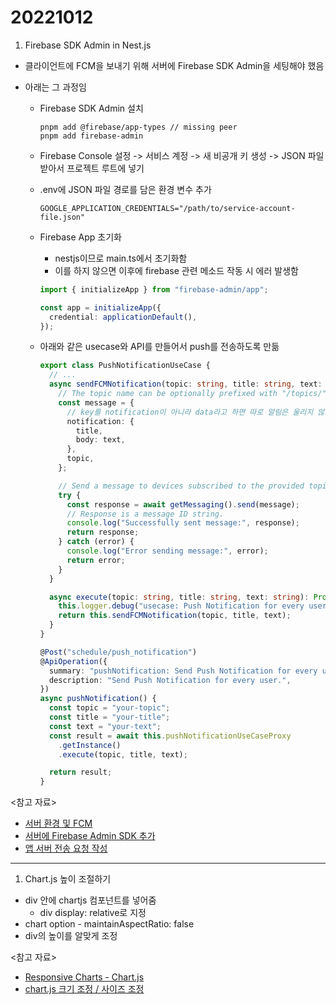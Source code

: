 # 20221012

1. Firebase SDK Admin in Nest.js

- 클라이언트에 FCM을 보내기 위해 서버에 Firebase SDK Admin을 세팅해야 했음
- 아래는 그 과정임

  - Firebase SDK Admin 설치
    ```
    pnpm add @firebase/app-types // missing peer
    pnpm add firebase-admin
    ```
  - Firebase Console 설정 -> 서비스 계정 -> 새 비공개 키 생성 -> JSON 파일 받아서 프로젝트 루트에 넣기
  - .env에 JSON 파일 경로를 담은 환경 변수 추가
    ```
    GOOGLE_APPLICATION_CREDENTIALS="/path/to/service-account-file.json"
    ```
  - Firebase App 초기화

    - nestjs이므로 main.ts에서 초기화함
    - 이를 하지 않으면 이후에 firebase 관련 메소드 작동 시 에러 발생함

    ```ts
    import { initializeApp } from "firebase-admin/app";

    const app = initializeApp({
      credential: applicationDefault(),
    });
    ```

  - 아래와 같은 usecase와 API를 만들어서 push를 전송하도록 만듦

    ```ts
    export class PushNotificationUseCase {
      // ...
      async sendFCMNotification(topic: string, title: string, text: string): Promise<string> {
        // The topic name can be optionally prefixed with "/topics/".
        const message = {
          // key를 notification이 아니라 data라고 하면 따로 알림은 울리지 않고 앱 내부로 데이터만 전달함
          notification: {
            title,
            body: text,
          },
          topic,
        };

        // Send a message to devices subscribed to the provided topic.
        try {
          const response = await getMessaging().send(message);
          // Response is a message ID string.
          console.log("Successfully sent message:", response);
          return response;
        } catch (error) {
          console.log("Error sending message:", error);
          return error;
        }
      }

      async execute(topic: string, title: string, text: string): Promise<string> {
        this.logger.debug("usecase: Push Notification for every user");
        return this.sendFCMNotification(topic, title, text);
      }
    }
    ```

    ```ts
    @Post("schedule/push_notification")
    @ApiOperation({
      summary: "pushNotification: Send Push Notification for every user",
      description: "Send Push Notification for every user.",
    })
    async pushNotification() {
      const topic = "your-topic";
      const title = "your-title";
      const text = "your-text";
      const result = await this.pushNotificationUseCaseProxy
        .getInstance()
        .execute(topic, title, text);

      return result;
    }
    ```

<참고 자료>

- [서버 환경 및 FCM](https://firebase.google.com/docs/cloud-messaging/server#firebase-admin-sdk-for-fcm)
- [서버에 Firebase Admin SDK 추가](https://firebase.google.com/docs/admin/setup)
- [앱 서버 전송 요청 작성](https://firebase.google.com/docs/cloud-messaging/send-message)

---

1. Chart.js 높이 조절하기

- div 안에 chartjs 컴포넌트를 넣어줌
  - div display: relative로 지정
- chart option - maintainAspectRatio: false
- div의 높이를 알맞게 조정

<참고 자료>

- [Responsive Charts - Chart.js](https://www.chartjs.org/docs/latest/configuration/responsive.html)
- [chart.js 크기 조정 / 사이즈 조정](https://ming9mon.tistory.com/108)
